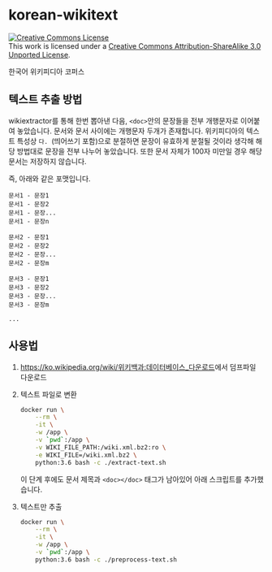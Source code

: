 # korean-wikitext

<a rel="license" href="http://creativecommons.org/licenses/by-sa/3.0/"><img alt="Creative Commons License" style="border-width:0" src="https://i.creativecommons.org/l/by-sa/3.0/88x31.png" /></a><br />This work is licensed under a <a rel="license" href="http://creativecommons.org/licenses/by-sa/3.0/">Creative Commons Attribution-ShareAlike 3.0 Unported License</a>.

한국어 위키피디아 코퍼스

## 텍스트 추출 방법

wikiextractor를 통해 한번 뽑아낸 다음, `<doc>`안의 문장들을 전부 개행문자로 이어붙여 놓았습니다. 문서와 문서 사이에는 개행문자 두개가 존재합니다. 위키피디아의 텍스트 특성상 `다. `(띄어쓰기 포함)으로 분절하면 문장이 유효하게 분절될 것이라 생각해 해당 방법대로 문장을 전부 나누어 놓았습니다. 또한 문서 자체가 100자 미만일 경우 해당 문서는 저장하지 않습니다.

즉, 아래와 같은 포맷입니다.

```text
문서1 - 문장1
문서1 - 문장2
문서1 - 문장...
문서1 - 문장n

문서2 - 문장1
문서2 - 문장2
문서2 - 문장...
문서2 - 문장m

문서3 - 문장1
문서3 - 문장2
문서3 - 문장...
문서3 - 문장m

...
```

## 사용법

1. <https://ko.wikipedia.org/wiki/위키백과:데이터베이스_다운로드>에서 덤프파일 다운로드
2. 텍스트 파일로 변환

    ```sh
    docker run \
        --rm \
        -it \
        -w /app \
        -v `pwd`:/app \
        -v WIKI_FILE_PATH:/wiki.xml.bz2:ro \
        -e WIKI_FILE=/wiki.xml.bz2 \
        python:3.6 bash -c ./extract-text.sh
    ```

    이 단계 후에도 문서 제목과 `<doc></doc>` 태그가 남아있어 아래 스크립트를 추가했습니다.

3. 텍스트만 추출

    ```sh
    docker run \
        --rm \
        -it \
        -w /app \
        -v `pwd`:/app \
        python:3.6 bash -c ./preprocess-text.sh
    ```
